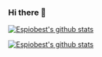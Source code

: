 ### Hi there 👋
[![Espiobest's github stats](https://github-readme-stats.vercel.app/api?username=espiobest&theme=onedark)](https://github.com/anuraghazra/github-readme-stats)


[![Espiobest's github stats](https://github-readme-stats.vercel.app/api?username=espiobest)](https://github.com/anuraghazra/github-readme-stats)

<!--
**Espiobest/Espiobest** is a ✨ _special_ ✨ repository because its `README.md` (this file) appears on your GitHub profile.

Here are some ideas to get you started:

- 🔭 I’m currently working on ...
- 🌱 I’m currently learning ...
- 👯 I’m looking to collaborate on ...
- 🤔 I’m looking for help with ...
- 💬 Ask me about ...
- 📫 How to reach me: ...
- 😄 Pronouns: ...
- ⚡ Fun fact: ...
-->
